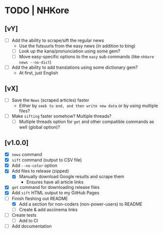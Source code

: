 # TODO | NHKore

## [vY]
- [ ] Add the ability to scrape/sift the regular news
    - Use the futsuurls from the easy news (in addition to bing)
    - [ ] Look up the kana/pronunciation using some gem?
    - [ ] Move easy-specific options to the `easy` sub commands (like `nhkore news --no-dict`)
- [ ] Add the ability to add translations using some dictionary gem?
    - At first, just English

## [vX]
- [ ] Save the `News` (scraped articles) faster
    - Either by `seek to end, and then write new data` or by using multiple files?
- [ ] Make `sifting` faster somehow? Multiple threads?
    - [ ] Multiple threads option for `get` and other compatible commands as well (global option)?

## [v1.0.0]
- [x] `news` command
- [x] `sift` command (output to CSV file)
- [x] Add `--no-color` option
- [x] Add files to release (zipped)
    - [x] Manually download Google results and scrape them
        - Ensures have all article links
- [x] `get` command for downloading release files
- [x] Add `sift` HTML output to my GitHub Pages
- [ ] Finish fleshing out README
    - [x] Add a section for non-coders (non-power-users) to README
    - [ ] Create & add asciinema links
- [ ] Create tests
    - [ ] Add to CI
- [ ] Add documentation
